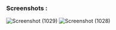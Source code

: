 ### Screenshots : 
![Screenshot (1029)](https://github.com/user-attachments/assets/05e6b879-5296-4288-a65a-8d9ebe344613)
![Screenshot (1028)](https://github.com/user-attachments/assets/4d935363-894f-41b6-a335-37860a4e2e34)

